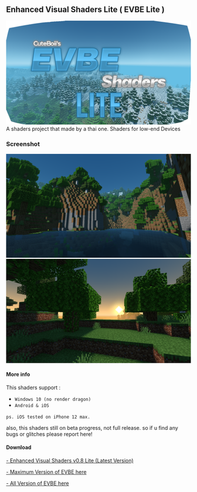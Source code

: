 ## Enhanced Visual Shaders Lite ( EVBE Lite )
![](evbe-lite_thumbnail.png)
A shaders project that made by a thai one.
Shaders for low-end Devices

### Screenshot
![](scl_1.png)
![](scl_2.png)

#### More info

This shaders support :
- `Windows 10 (no render dragon)`
- `Android & iOS`

`ps. iOS tested on iPhone 12 max.`

also, this shaders still on beta progress, not full release.
so if u find any bugs or glitches please report here!

#### Download
[ - Enhanced Visual Shaders v0.8 Lite (Latest Version)](https://github.com/ShieruG/Enhanced-Visual-Shaders/releases/download/0.8lb/evpe-lite_0.8.0.mcpack)

[ - Maximum Version of EVBE here](https://github.com/ShieruG/Enhanced-Visual-Shaders)

[ - All Version of EVBE here](https://github.com/ShieruG/Enhanced-Visual-Shaders/releases)
